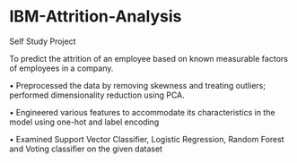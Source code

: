 # IBM-Attrition-Analysis
Self Study Project

To predict the attrition of an employee based on known measurable factors of employees in a company.

•	Preprocessed the data by removing skewness and treating outliers; performed dimensionality reduction using PCA.

•	Engineered various features to accommodate its characteristics in the model using one-hot and label encoding 

•	Examined Support Vector Classifier, Logistic Regression, Random Forest and Voting classifier on the given dataset

